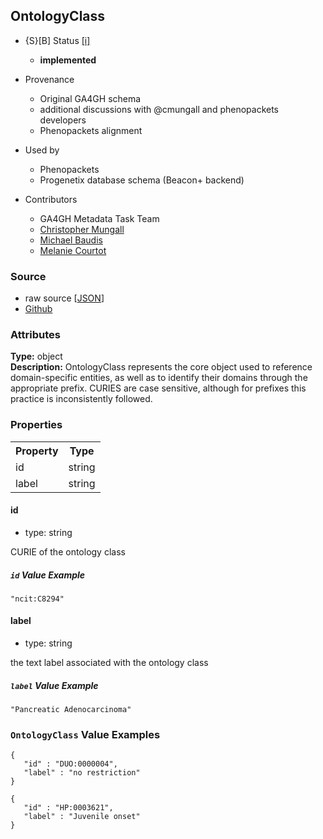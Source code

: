 
## OntologyClass

* {S}[B] Status  [[i]](https://schemablocks.org/about/sb-status-levels.html)
    - __implemented__

* Provenance  

    - Original GA4GH schema  
    - additional discussions with @cmungall and phenopackets developers  
    - Phenopackets alignment  
* Used by  

    - Phenopackets  
    - Progenetix database schema (Beacon+ backend)  
* Contributors  

    - GA4GH Metadata Task Team  
    - [Christopher Mungall](https://orcid.org/0000-0002-6601-2165)  
    - [Michael Baudis](https://orcid.org/0000-0002-9903-4248)  
    - [Melanie Courtot](https://orcid.org/0000-0002-9551-6370)  
<!--more-->

### Source

* raw source [[JSON](./OntologyClass.json)]
* [Github](https://github.com/ga4gh-schemablocks/sb-phenopackets/blob/master/schemas/OntologyClass.yaml)

### Attributes
  
__Type:__ object  
__Description:__ OntologyClass represents the core object used to reference domain-specific
entities, as well as to identify their domains through the appropriate
prefix.
CURIES are case sensitive, although for prefixes this practice is
inconsistently followed.


### Properties

<table>
  <tr>
    <th>Property</th>
    <th>Type</th>
  </tr>
  <tr>
    <td>id</td>
    <td>string</td>
  </tr>
  <tr>
    <td>label</td>
    <td>string</td>
  </tr>

</table>


#### id

* type: string

CURIE of the ontology class

##### `id` Value Example  

```
"ncit:C8294"
```

#### label

* type: string

the text label associated with the ontology class

##### `label` Value Example  

```
"Pancreatic Adenocarcinoma"
```


### `OntologyClass` Value Examples  

```
{
   "id" : "DUO:0000004",
   "label" : "no restriction"
}
```
```
{
   "id" : "HP:0003621",
   "label" : "Juvenile onset"
}
```

